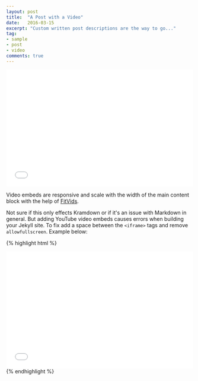 ```yaml
---
layout: post
title:  "A Post with a Video"
date:   2016-03-15
excerpt: "Custom written post descriptions are the way to go..."
tag:
- sample
- post
- video
comments: true
---
```

<iframe width="100%" height="315" src="//www.youtube.com/embed/2MsN8gpT6jY" frameborder="0"> </iframe>

Video embeds are responsive and scale with the width of the main content block with the help of [FitVids](http://fitvidsjs.com/).

Not sure if this only effects Kramdown or if it's an issue with Markdown in general. But adding YouTube video embeds causes errors when building your Jekyll site. To fix add a space between the `<iframe>` tags and remove `allowfullscreen`. Example below:

{% highlight html %}
<iframe width="100%" height="315" src="//www.youtube.com/embed/2MsN8gpT6jY" frameborder="0"> </iframe>
{% endhighlight %}

